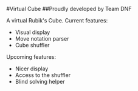 #Virtual Cube
##Proudly developed by Team DNF

A virtual Rubik's Cube.
Current features:
* Visual display
* Move notation parser
* Cube shuffler

Upcoming features:
* Nicer display
* Access to the shuffler
* Blind solving helper
